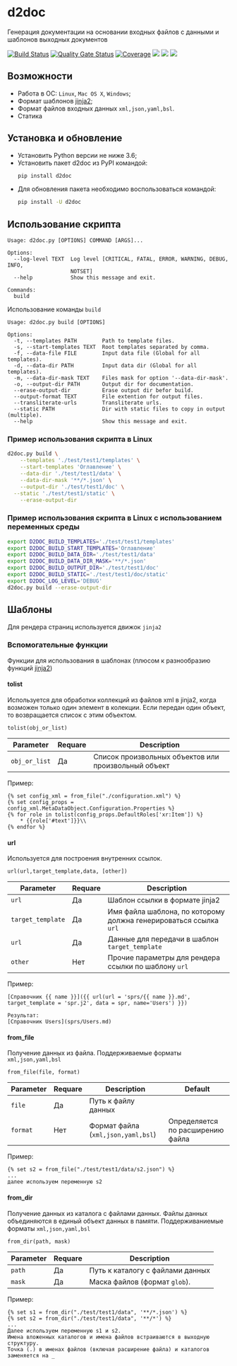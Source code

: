 
# d2doc
Генерация документации на основании входных файлов с данными и шаблонов выходных документов

[![Build Status](https://travis-ci.org/brobots-corporation/d2doc.svg?branch=master)](https://travis-ci.org/brobots-corporation/d2doc) [![Quality Gate Status](https://sonarcloud.io/api/project_badges/measure?project=d2doc&metric=alert_status)](https://sonarcloud.io/dashboard?id=d2doc)
[![Coverage](https://sonarcloud.io/api/project_badges/measure?project=d2doc&metric=coverage)](https://sonarcloud.io/dashboard?id=d2doc)
[![](https://img.shields.io/pypi/v/d2doc.svg?style=flat&color=blue)](https://pypi.org/project/d2doc/)
[![](https://img.shields.io/pypi/pyversions/d2doc.svg)](https://pypi.python.org/pypi/d2doc/)
[![](https://img.shields.io/badge/license-GPL3-yellow.svg)](https://github.com/brobots-corporation/d2doc/blob/master/LICENSE)

## Возможности
* Работа в ОС: `Linux`, `Mac OS X`, `Windows`;
* Формат шаблонов [jinja2](https://jinja.palletsprojects.com/);
* Формат файлов входных данных `xml,json,yaml,bsl`.
* Статика

## Установка и обновление

* Установить Python версии не ниже 3.6;
* Установить пакет d2doc из PyPI командой:
    ```sh
    pip install d2doc
    ```
* Для обновления пакета необходимо воспользоваться командой:
    ```sh
    pip install -U d2doc

## Использование скрипта
```
Usage: d2doc.py [OPTIONS] COMMAND [ARGS]...

Options:
  --log-level TEXT  Log level [CRITICAL, FATAL, ERROR, WARNING, DEBUG, INFO,
                    NOTSET]                 
  --help            Show this message and exit.

Commands:
  build
```  
Использование команды `build`
```
Usage: d2doc.py build [OPTIONS]

Options:
  -t, --templates PATH        Path to template files.
  -s, --start-templates TEXT  Root templates separated by comma.
  -f, --data-file FILE        Input data file (Global for all templates).
  -d, --data-dir PATH         Input data dir (Global for all templates).
  -m, --data-dir-mask TEXT    Files mask for option '--data-dir-mask'.
  -o, --output-dir PATH       Output dir for documentation.
  --erase-output-dir          Erase output dir befor build.
  --output-format TEXT        File extention for output files.
  --transliterate-urls        Transliterate urls.
  --static PATH               Dir with static files to copy in output (multiple).
  --help                      Show this message and exit.
```


### Пример использования скрипта в Linux
```sh
d2doc.py build \
	--templates './test/test1/templates' \
	--start-templates 'Оглавление' \
	--data-dir './test/test1/data' \
	--data-dir-mask '**/*.json' \
	--output-dir './test/test1/doc' \
  --static './test/test1/static' \
	--erase-output-dir
```

### Пример использования скрипта в Linux c использованием переменных среды
```sh
export D2DOC_BUILD_TEMPLATES='./test/test1/templates'
export D2DOC_BUILD_START_TEMPLATES='Оглавление'
export D2DOC_BUILD_DATA_DIR='./test/test1/data'
export D2DOC_BUILD_DATA_DIR_MASK='**/*.json'
export D2DOC_BUILD_OUTPUT_DIR='./test/test1/doc'
export D2DOC_BUILD_STATIC='./test/test1/doc/static'
export D2DOC_LOG_LEVEL='DEBUG'
d2doc.py build --erase-output-dir
```

## Шаблоны
Для рендера страниц используется движок `jinja2`

### Вспомогательные функции
Функции для использования в шаблонах (плюсом к разнообразию функций [jinja2](https://jinja.palletsprojects.com/))

#### tolist
Используется для обработки коллекций из файлов xml в jinja2, когда возможен только один элемент в колекции. Если передан один объект, то возвращается список с этим объектом.

```
tolist(obj_or_list)
```
| Parameter | Requare|Description |
| --- | --- | --- |
| `obj_or_list` | Да | Список произвольных объектов или произвольный объект |

Пример:
```
{% set config_xml = from_file("./configuration.xml") %}
{% set config_props = config_xml.MetaDataObject.Configuration.Properties %}
{% for role in tolist(config_props.DefaultRoles['xr:Item']) %}
    * {{role['#text']}}\\
{% endfor %}
```

#### url
Используется для построения внутренних ссылок.

```
url(url,target_template,data, [other])
```
| Parameter | Requare|Description |
| --- | --- | --- |
| `url` | Да | Шаблон ссылки в формате jinja2 |
| `target_template` | Да | Имя файла шаблона, по которому должна генерироваться ссылка `url` |
| `url` | Да | Данные для передачи в шаблон `target_template` |
| `other` | Нет | Прочие параметры для рендера ссылки по шаблону `url` |

Пример:
```
[Справочник {{ name }}]({{ url(url = 'sprs/{{ name }}.md', target_template = 'spr.j2', data = spr, name='Users') }})

Результат:
[Справочник Users](sprs/Users.md) 
```

#### from_file
Получение данных из файла. Поддерживаемые форматы `xml,json,yaml,bsl` 

```
from_file(file, format)
```

| Parameter | Requare|Description | Default
| --- | --- | --- | --- |
| `file` | Да | Путь к файлу данных | |
| `format` | Нет | Формат файла (`xml,json,yaml,bsl`) | Определяется по расширению файла |

Пример:
```
{% set s2 = from_file("./test/test1/data/s2.json") %}
...
далее используем переменную s2
```

#### from_dir
Получение данных из каталога с файлами данных. Файлы данных объединяются в единый объект данных в памяти. Поддерживаниемые форматы `xml,json,yaml,bsl` 

```
from_dir(path, mask)
```

| Parameter | Requare|Description|
| --- | --- | --- |
| `path` | Да | Путь к каталогу с файлами данных |
| `mask` | Да | Маска файлов (формат `glob`).|

Пример:
```
{% set s1 = from_dir("./test/test1/data", '**/*.json') %}
{% set s2 = from_dir("./test/test1/data", '**/*') %}
...
Далее используем переменную s1 и s2. 
Имена вложенных каталогов и имена файлов встраиваются в выходную структуру. 
Точка (.) в именах файлов (включая расширение файла) и каталогов заменяется на _
```
